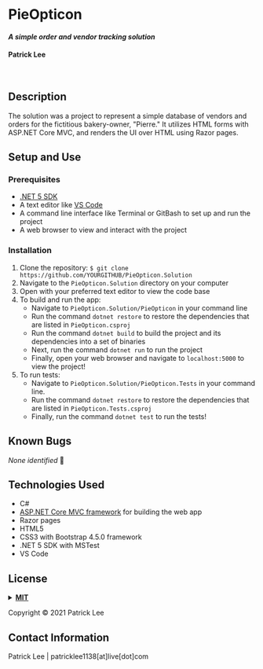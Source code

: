 # PieOpticon

#### _A simple order and vendor tracking solution_

#### Patrick Lee
<br>

## Description

The solution was a project to represent a simple database of vendors and orders for the fictitious bakery-owner, "Pierre." It utilizes HTML forms with ASP.NET Core MVC, and renders the UI over HTML using Razor pages.

## Setup and Use

### Prerequisites

- [.NET 5 SDK](https://dotnet.microsoft.com/download/dotnet/5.0)
- A text editor like [VS Code](https://code.visualstudio.com/)
- A command line interface like Terminal or GitBash to set up and run the project
- A web browser to view and interact with the project

### Installation

1. Clone the repository: `$ git clone https://github.com/YOURGITHUB/PieOpticon.Solution`
2. Navigate to the `PieOpticon.Solution` directory on your computer
3. Open with your preferred text editor to view the code base
4. To build and run the app:
   - Navigate to `PieOpticon.Solution/PieOpticon` in your command line
   - Run the command `dotnet restore` to restore the dependencies that are listed in `PieOpticon.csproj`
   - Run the command `dotnet build` to build the project and its dependencies into a set of binaries
   - Next, run the command `dotnet run` to run the project
   - Finally, open your web browser and navigate to `localhost:5000` to view the project!
5. To run tests:
   - Navigate to `PieOpticon.Solution/PieOpticon.Tests` in your command line.
   - Run the command `dotnet restore` to restore the dependencies that are listed in `PieOpticon.Tests.csproj`
   - Finally, run the command `dotnet test` to run the tests!

## Known Bugs

_None identified_ :bug:

## Technologies Used

- C#
- [ASP.NET Core MVC framework](https://docs.microsoft.com/en-us/aspnet/core/mvc/overview?view=aspnetcore-5.0) for building the web app
- Razor pages
- HTML5
- CSS3 with Bootstrap 4.5.0 framework
- .NET 5 SDK with MSTest
- VS Code

## <a name="License"></a>License
<details>
<summary><a href="https://opensource.org/licenses/MIT"><strong>MIT</strong></a></summary>
<pre>
MIT License
Copyright (c) 2021 Patrick Lee


Permission is hereby granted, free of charge, to any person obtaining a copy
of this software and associated documentation files (the "Software"), to deal
in the Software without restriction, including without limitation the rights
to use, copy, modify, merge, publish, distribute, sublicense, and/or sell
copies of the Software, and to permit persons to whom the Software is
furnished to do so, subject to the following conditions:


The above copyright notice and this permission notice shall be included in all
copies or substantial portions of the Software.


THE SOFTWARE IS PROVIDED "AS IS", WITHOUT WARRANTY OF ANY KIND, EXPRESS OR
IMPLIED, INCLUDING BUT NOT LIMITED TO THE WARRANTIES OF MERCHANTABILITY,
FITNESS FOR A PARTICULAR PURPOSE AND NONINFRINGEMENT. IN NO EVENT SHALL THE
AUTHORS OR COPYRIGHT HOLDERS BE LIABLE FOR ANY CLAIM, DAMAGES OR OTHER
LIABILITY, WHETHER IN AN ACTION OF CONTRACT, TORT OR OTHERWISE, ARISING FROM,
OUT OF OR IN CONNECTION WITH THE SOFTWARE OR THE USE OR OTHER DEALINGS IN THE
SOFTWARE.
</pre>
</details>

Copyright © 2021 Patrick Lee
<br>

## Contact Information

Patrick Lee | patricklee1138[at]live[dot]com